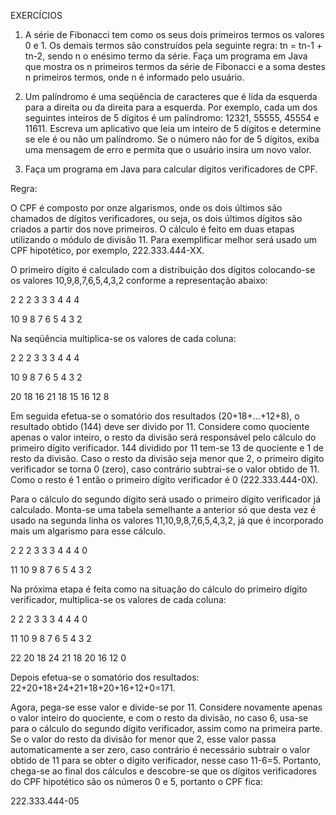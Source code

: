 EXERCÍCIOS

 

1)   A série de Fibonacci tem como os seus dois primeiros termos os valores 0 e 1. Os demais termos são construídos pela seguinte regra: tn = tn-1 + tn-2, sendo n o enésimo termo da série. Faça um programa em Java que mostra os n primeiros termos da série de Fibonacci e a soma destes n primeiros termos, onde n é informado pelo usuário.

2)   Um palíndromo é uma seqüência de caracteres que é lida da esquerda para a direita ou da direita para a esquerda. Por exemplo, cada um dos seguintes inteiros de 5 dígitos é um palíndromo: 12321, 55555, 45554 e 11611. Escreva um aplicativo que leia um inteiro de 5 dígitos e determine se ele é ou não um palíndromo. Se o número não for de 5 dígitos, exiba uma mensagem de erro e permita que o usuário insira um novo valor.

3)   Faça um programa em Java para calcular dígitos verificadores de CPF.

Regra:

O CPF é composto por onze algarismos, onde os dois últimos são chamados de dígitos verificadores, ou seja, os dois últimos dígitos são criados a partir dos nove primeiros. O cálculo é feito em duas etapas utilizando o módulo de divisão 11. Para exemplificar melhor será usado um CPF hipotético, por exemplo, 222.333.444-XX.

 

O primeiro dígito é calculado com a distribuição dos dígitos colocando-se os valores 10,9,8,7,6,5,4,3,2 conforme a representação abaixo:

 

2 2 2 3 3 3 4 4 4

10 9 8 7 6 5 4 3 2

 

Na seqüência multiplica-se os valores de cada coluna:

 

2    2    2    3    3    3    4    4    4

10  9    8    7    6    5    4    3    2

20 18  16  21  18  15  16  12   8

 

Em seguida efetua-se o somatório dos resultados (20+18+...+12+8), o resultado obtido (144) deve ser divido por 11. Considere como quociente apenas o valor inteiro, o resto da divisão será responsável pelo cálculo do primeiro dígito verificador. 144 dividido por 11 tem-se 13 de quociente e 1 de resto da divisão. Caso o resto da divisão seja menor que 2, o primeiro dígito verificador se torna 0 (zero), caso contrário subtrai-se o valor obtido de 11. Como o resto é 1 então o primeiro dígito verificador é 0 (222.333.444-0X).

 

Para o cálculo do segundo dígito será usado o primeiro dígito verificador já calculado. Monta-se uma tabela semelhante a anterior só que desta vez é usado na segunda linha os valores 11,10,9,8,7,6,5,4,3,2, já que é incorporado mais um algarismo para esse cálculo.

 

2    2   2  3  3  3  4  4  4  0

11 10  9  8  7  6  5  4  3  2

 

Na próxima etapa é feita como na situação do cálculo do primeiro dígito verificador, multiplica-se os valores de cada coluna:

 

2     2    2    3    3    3    4    4    4   0

11  10   9    8    7    6    5    4    3   2

22  20  18  24  21  18  20  16  12  0

 

 Depois efetua-se o somatório dos resultados: 22+20+18+24+21+18+20+16+12+0=171.

Agora, pega-se esse valor e divide-se por 11. Considere novamente apenas o valor inteiro do quociente, e com o resto da divisão, no caso 6, usa-se para o cálculo do segundo dígito verificador, assim como na primeira parte. Se o valor do resto da divisão for menor que 2, esse valor passa automaticamente a ser zero, caso contrário é necessário subtrair o valor obtido de 11 para se obter o dígito verificador, nesse caso 11-6=5. Portanto, chega-se ao final dos cálculos e descobre-se que os dígitos verificadores do CPF hipotético são os números 0 e 5, portanto o CPF fica:

 

222.333.444-05

